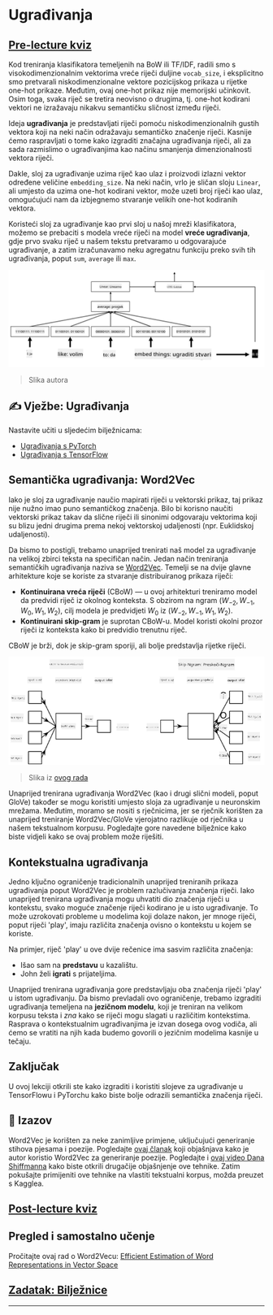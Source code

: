 <!--
CO_OP_TRANSLATOR_METADATA:
{
  "original_hash": "b708c9b85b833864c73c6281f1e6b96e",
  "translation_date": "2025-09-23T14:59:50+00:00",
  "source_file": "lessons/5-NLP/14-Embeddings/README.md",
  "language_code": "hr"
}
-->
# Ugrađivanja

## [Pre-lecture kviz](https://ff-quizzes.netlify.app/en/ai/quiz/27)

Kod treniranja klasifikatora temeljenih na BoW ili TF/IDF, radili smo s visokodimenzionalnim vektorima vreće riječi duljine `vocab_size`, i eksplicitno smo pretvarali niskodimenzionalne vektore pozicijskog prikaza u rijetke one-hot prikaze. Međutim, ovaj one-hot prikaz nije memorijski učinkovit. Osim toga, svaka riječ se tretira neovisno o drugima, tj. one-hot kodirani vektori ne izražavaju nikakvu semantičku sličnost između riječi.

Ideja **ugrađivanja** je predstavljati riječi pomoću niskodimenzionalnih gustih vektora koji na neki način odražavaju semantičko značenje riječi. Kasnije ćemo raspravljati o tome kako izgraditi značajna ugrađivanja riječi, ali za sada razmislimo o ugrađivanjima kao načinu smanjenja dimenzionalnosti vektora riječi.

Dakle, sloj za ugrađivanje uzima riječ kao ulaz i proizvodi izlazni vektor određene veličine `embedding_size`. Na neki način, vrlo je sličan sloju `Linear`, ali umjesto da uzima one-hot kodirani vektor, može uzeti broj riječi kao ulaz, omogućujući nam da izbjegnemo stvaranje velikih one-hot kodiranih vektora.

Koristeći sloj za ugrađivanje kao prvi sloj u našoj mreži klasifikatora, možemo se prebaciti s modela vreće riječi na model **vreće ugrađivanja**, gdje prvo svaku riječ u našem tekstu pretvaramo u odgovarajuće ugrađivanje, a zatim izračunavamo neku agregatnu funkciju preko svih tih ugrađivanja, poput `sum`, `average` ili `max`.  

![Slika koja prikazuje klasifikator ugrađivanja za pet riječi u nizu.](../../../../../translated_images/embedding-classifier-example.b77f021a7ee67eeec8e68bfe11636c5b97d6eaa067515a129bfb1d0034b1ac5b.hr.png)

> Slika autora

## ✍️ Vježbe: Ugrađivanja

Nastavite učiti u sljedećim bilježnicama:
* [Ugrađivanja s PyTorch](EmbeddingsPyTorch.ipynb)
* [Ugrađivanja s TensorFlow](EmbeddingsTF.ipynb)

## Semantička ugrađivanja: Word2Vec

Iako je sloj za ugrađivanje naučio mapirati riječi u vektorski prikaz, taj prikaz nije nužno imao puno semantičkog značenja. Bilo bi korisno naučiti vektorski prikaz takav da slične riječi ili sinonimi odgovaraju vektorima koji su blizu jedni drugima prema nekoj vektorskoj udaljenosti (npr. Euklidskoj udaljenosti).

Da bismo to postigli, trebamo unaprijed trenirati naš model za ugrađivanje na velikoj zbirci teksta na specifičan način. Jedan način treniranja semantičkih ugrađivanja naziva se [Word2Vec](https://en.wikipedia.org/wiki/Word2vec). Temelji se na dvije glavne arhitekture koje se koriste za stvaranje distribuiranog prikaza riječi:

 - **Kontinuirana vreća riječi** (CBoW) — u ovoj arhitekturi treniramo model da predvidi riječ iz okolnog konteksta. S obzirom na ngram $(W_{-2},W_{-1},W_0,W_1,W_2)$, cilj modela je predvidjeti $W_0$ iz $(W_{-2},W_{-1},W_1,W_2)$.
 - **Kontinuirani skip-gram** je suprotan CBoW-u. Model koristi okolni prozor riječi iz konteksta kako bi predvidio trenutnu riječ.

CBoW je brži, dok je skip-gram sporiji, ali bolje predstavlja rijetke riječi.

![Slika koja prikazuje algoritme CBoW i Skip-Gram za pretvaranje riječi u vektore.](../../../../../translated_images/example-algorithms-for-converting-words-to-vectors.fbe9207a726922f6f0f5de66427e8a6eda63809356114e28fb1fa5f4a83ebda7.hr.png)

> Slika iz [ovog rada](https://arxiv.org/pdf/1301.3781.pdf)

Unaprijed trenirana ugrađivanja Word2Vec (kao i drugi slični modeli, poput GloVe) također se mogu koristiti umjesto sloja za ugrađivanje u neuronskim mrežama. Međutim, moramo se nositi s rječnicima, jer se rječnik korišten za unaprijed treniranje Word2Vec/GloVe vjerojatno razlikuje od rječnika u našem tekstualnom korpusu. Pogledajte gore navedene bilježnice kako biste vidjeli kako se ovaj problem može riješiti.

## Kontekstualna ugrađivanja

Jedno ključno ograničenje tradicionalnih unaprijed treniranih prikaza ugrađivanja poput Word2Vec je problem razlučivanja značenja riječi. Iako unaprijed trenirana ugrađivanja mogu uhvatiti dio značenja riječi u kontekstu, svako moguće značenje riječi kodirano je u isto ugrađivanje. To može uzrokovati probleme u modelima koji dolaze nakon, jer mnoge riječi, poput riječi 'play', imaju različita značenja ovisno o kontekstu u kojem se koriste.

Na primjer, riječ 'play' u ove dvije rečenice ima sasvim različita značenja:

- Išao sam na **predstavu** u kazalištu.
- John želi **igrati** s prijateljima.

Unaprijed trenirana ugrađivanja gore predstavljaju oba značenja riječi 'play' u istom ugrađivanju. Da bismo prevladali ovo ograničenje, trebamo izgraditi ugrađivanja temeljena na **jezičnom modelu**, koji je treniran na velikom korpusu teksta i *zna* kako se riječi mogu slagati u različitim kontekstima. Rasprava o kontekstualnim ugrađivanjima je izvan dosega ovog vodiča, ali ćemo se vratiti na njih kada budemo govorili o jezičnim modelima kasnije u tečaju.

## Zaključak

U ovoj lekciji otkrili ste kako izgraditi i koristiti slojeve za ugrađivanje u TensorFlowu i PyTorchu kako biste bolje odrazili semantička značenja riječi.

## 🚀 Izazov

Word2Vec je korišten za neke zanimljive primjene, uključujući generiranje stihova pjesama i poezije. Pogledajte [ovaj članak](https://www.politetype.com/blog/word2vec-color-poems) koji objašnjava kako je autor koristio Word2Vec za generiranje poezije. Pogledajte i [ovaj video Dana Shiffmanna](https://www.youtube.com/watch?v=LSS_bos_TPI&ab_channel=TheCodingTrain) kako biste otkrili drugačije objašnjenje ove tehnike. Zatim pokušajte primijeniti ove tehnike na vlastiti tekstualni korpus, možda preuzet s Kagglea.

## [Post-lecture kviz](https://ff-quizzes.netlify.app/en/ai/quiz/28)

## Pregled i samostalno učenje

Pročitajte ovaj rad o Word2Vecu: [Efficient Estimation of Word Representations in Vector Space](https://arxiv.org/pdf/1301.3781.pdf)

## [Zadatak: Bilježnice](assignment.md)

---


